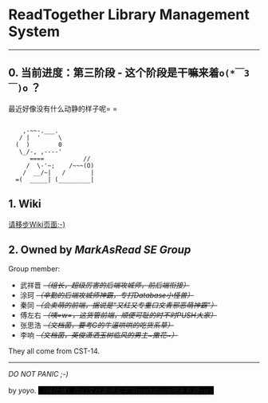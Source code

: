 ﻿# ReadTogether Library Management System

-------------

## 0. 当前进度：第三阶段 - 这个阶段是干嘛来着`o(*￣3￣)o` ？

最近好像没有什么动静的样子呢= =

~~~~~~~~~~~~~~~~~~~~~~~~~~~~~

    ,-~~-.___. 
   / |  '     \ 
  (  )        0 
   \_/-, ,----' 
      ====           // 
     /  \-'~;    /~~~(O)
    /  __/~|   /       |
  =(  _____| (_________|

~~~~~~~~~~~~~~~~~~~~~~~~~~~~~

## 1. Wiki

[请移步Wiki页面;-)](https://git.net9.org/markasread/readtogether/wikis/home)

## 2. Owned by _MarkAsRead SE Group_

Group member:

- 武祥晋 _~~（组长，超级厉害的后端攻城师，前后端衔接）~~_
- 涂珂 _~~（辛勤的后端攻城师神霸，专打Database小怪兽）~~_
- 秦同 _~~（会卖萌的前端，据说是“又红又专重口文青邪恶萌神霸”）~~_
- 傅左右 _~~（咦=w=，这货管前端，顺便可耻的时不时PUSH大家）~~_
- 张思浩 _~~（文档菌，要考G的牛逼哄哄的吃货系草）~~_
- 李响 _~~（文档菌，英俊潇洒玉树临风的男主~撒花~）~~_

They all come from CST-14.

-------------

_DO NOT PANIC ;-)_ 

by _yoyo_. _<span style="background-color:black;" title="你知道的太多了">（纯吐槽）你们文档菌快去学写markdown吧多有趣=w=</span>_
